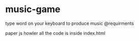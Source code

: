# music-game
type word on your keyboard to produce music
@requirments

paper js
howler
all the code is inside index.html 
